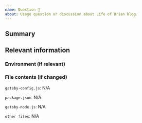 ```yaml
---
name: Question 🤔
about: Usage question or discussion about Life of Brian blog.
---
```


<!--
  Please include as much useful information as possible.

  - Gatsby Documentation: https://www.gatsbyjs.org/docs/

  Before opening a new issue, please search existing issues https://github.com/btotharye/lobupdated/issues/
-->

## Summary

## Relevant information

<!-- Provide as much useful information as you can -->

### Environment (if relevant)

<!--
  Required. Run `gatsby info --clipboard` in your gatsby project directory and paste its contents here.
  Not working? You may need to update your global gatsby-cli - `npm install -g gatsby-cli`
-->

### File contents (if changed)

`gatsby-config.js`: N/A <!-- Please use a code block or just leave it as is if wasn't changed -->

`package.json`: N/A <!-- Please use a code block or just leave it as is if wasn't changed -->

`gatsby-node.js`: N/A <!-- Please use a code block or just leave it as is if wasn't changed -->

`other files`: N/A <!-- Please use a code block or just leave it as is if wasn't changed -->
